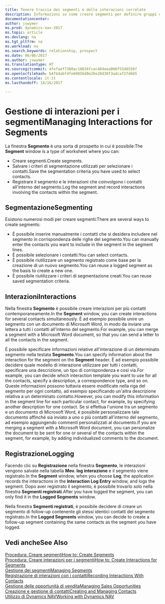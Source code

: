 ```yaml
---
title: Tenere traccia dei segmenti e delle interazioni correlate
description: Informazioni su come creare segmenti per definire gruppi di contatti e specificare delle interazioni per i segmenti.
documentationcenter: 
author: jswymer
ms.prod: dynamics-nav-2017
ms.topic: article
ms.devlang: na
ms.tgt_pltfrm: na
ms.workload: na
ms.search.keywords: relationship, prospect
ms.date: 06/06/2017
ms.author: jswymer
ms.translationtype: HT
ms.sourcegitcommit: 4fefaef7380ac10836fcac404eea006f55d8556f
ms.openlocfilehash: b4fb4abfdfe69856d0e26e20d30f3adcaf2fd665
ms.contentlocale: it-it
ms.lasthandoff: 10/16/2017

---
```

# <a name="managing-interactions-for-segments"></a><span data-ttu-id="acdb4-103">Gestione di interazioni per i segmenti</span><span class="sxs-lookup"><span data-stu-id="acdb4-103">Managing Interactions for Segments</span></span>
<span data-ttu-id="acdb4-104">La finestra **Segmento** è una sorta di prospetto in cui è possibile:</span><span class="sxs-lookup"><span data-stu-id="acdb4-104">The **Segment** window is a type of worksheet where you can:</span></span>

* <span data-ttu-id="acdb4-105">Creare segmenti.</span><span class="sxs-lookup"><span data-stu-id="acdb4-105">Create segments.</span></span>
* <span data-ttu-id="acdb4-106">Salvare i criteri di segmentazione utilizzati per selezionare i contatti.</span><span class="sxs-lookup"><span data-stu-id="acdb4-106">Save the segmentation criteria you have used to select contacts.</span></span>
* <span data-ttu-id="acdb4-107">Registrare il segmento e le interazioni che coinvolgono i contatti all'interno del segmento.</span><span class="sxs-lookup"><span data-stu-id="acdb4-107">Log the segment and record interactions involving the contacts within the segment.</span></span>

## <a name="segmenting"></a><span data-ttu-id="acdb4-108">Segmentazione</span><span class="sxs-lookup"><span data-stu-id="acdb4-108">Segmenting</span></span>
<span data-ttu-id="acdb4-109">Esistono numerosi modi per creare segmenti:</span><span class="sxs-lookup"><span data-stu-id="acdb4-109">There are several ways to create segments:</span></span>

* <span data-ttu-id="acdb4-110">È possibile inserire manualmente i contatti che si desidera includere nel segmento in corrispondenza delle righe del segmento.</span><span class="sxs-lookup"><span data-stu-id="acdb4-110">You can manually enter the contacts you want to include in the segment in the segment lines.</span></span>
* <span data-ttu-id="acdb4-111">È possibile selezionare i contatti:</span><span class="sxs-lookup"><span data-stu-id="acdb4-111">You can select contacts.</span></span>
* <span data-ttu-id="acdb4-112">È possibile riutilizzare un segmento registrato come base per la creazione di un nuovo segmento.</span><span class="sxs-lookup"><span data-stu-id="acdb4-112">You can reuse a logged segment as the basis to create a new one.</span></span>
* <span data-ttu-id="acdb4-113">È possibile riutilizzare i criteri di segmentazione creati.</span><span class="sxs-lookup"><span data-stu-id="acdb4-113">You can reuse saved segmentation criteria.</span></span>

## <a name="interactions"></a><span data-ttu-id="acdb4-114">Interazioni</span><span class="sxs-lookup"><span data-stu-id="acdb4-114">Interactions</span></span>
<span data-ttu-id="acdb4-115">Nella finestra **Segmento** è possibile creare interazioni per più contatti contemporaneamente.</span><span class="sxs-lookup"><span data-stu-id="acdb4-115">In the **Segment** window, you can create interactions for several contacts simultaneously.</span></span> <span data-ttu-id="acdb4-116">È ad esempio possibile unire un segmento con un documento di Microsoft Word, in modo da inviare una lettera a tutti i contatti all'interno del segmento.</span><span class="sxs-lookup"><span data-stu-id="acdb4-116">For example, you can merge a segment with a Microsoft Word document, so that you can send a letter to all the contacts in the segment.</span></span>

<span data-ttu-id="acdb4-117">È possibile specificare informazioni relative all'interazione di un determinato segmento nella testata **Segmento**.</span><span class="sxs-lookup"><span data-stu-id="acdb4-117">You can specify information about the interaction for the segment on the **Segment** header.</span></span> <span data-ttu-id="acdb4-118">È ad esempio possibile decidere quale modello di interazione utilizzare per tutti i contatti, specificare una descrizione, un tipo di corrispondenza e così via.</span><span class="sxs-lookup"><span data-stu-id="acdb4-118">For example, you can decide which interaction template you want to use for all the contacts, specify a description, a correspondence type, and so on.</span></span> <span data-ttu-id="acdb4-119">Queste informazioni possono tuttavia essere modificate nella riga del segmento per ogni contatto, ad esempio specificando un'altra descrizione relativa a un determinato contatto.</span><span class="sxs-lookup"><span data-stu-id="acdb4-119">However, you can modify this information in the segment line for each particular contact, for example, by specifying another description for one contact.</span></span> <span data-ttu-id="acdb4-120">Se si effettua l'unione tra un segmento e un documento di Microsoft Word, è possibile personalizzare tale documento affinché sia inviato a uno o più contatti all'interno del segmento, ad esempio aggiungendo commenti personalizzati al documento.</span><span class="sxs-lookup"><span data-stu-id="acdb4-120">If you are merging a segment with a Microsoft Word document, you can personalize the document to be sent for one or several of the contacts within the segment, for example, by adding individualized comments to the document.</span></span>

## <a name="logging"></a><span data-ttu-id="acdb4-121">Registrazione</span><span class="sxs-lookup"><span data-stu-id="acdb4-121">Logging</span></span>
<span data-ttu-id="acdb4-122">Facendo clic su **Registrazione** nella finestra **Segmento**, le interazioni vengono salvate nella tabella **Mov. log interazione** e il segmento viene registrato.</span><span class="sxs-lookup"><span data-stu-id="acdb4-122">In the **Segment** window, when you choose **Log**, the application records the interactions in the **Interaction Log Entry** window, and logs the segment.</span></span> <span data-ttu-id="acdb4-123">Dopo aver registrato il segmento, è possibile trovarlo solo nella finestra **Segmenti registrati**.</span><span class="sxs-lookup"><span data-stu-id="acdb4-123">After you have logged the segment, you can only find it in the **Logged Segments** window.</span></span>

<span data-ttu-id="acdb4-124">Nella finestra **Segmenti registrati**, è possibile decidere di creare un segmento di follow-up contenente gli stessi identici contatti del segmento registrato.</span><span class="sxs-lookup"><span data-stu-id="acdb4-124">In the **Logged Segments** window, you can decide to create a follow-up segment containing the same contacts as the segment you have logged.</span></span>

## <a name="see-also"></a><span data-ttu-id="acdb4-125">Vedi anche</span><span class="sxs-lookup"><span data-stu-id="acdb4-125">See Also</span></span>
[<span data-ttu-id="acdb4-126">Procedura: Creare segmenti</span><span class="sxs-lookup"><span data-stu-id="acdb4-126">How to: Create Segments</span></span>](marketing-how-create-segment.md)  
[<span data-ttu-id="acdb4-127">Procedura: Creare interazioni per i segmenti</span><span class="sxs-lookup"><span data-stu-id="acdb4-127">How to: Create Interactions for Segments</span></span>](marketing-how-create-interactions.md)  
[<span data-ttu-id="acdb4-128">Gestione dei segmenti</span><span class="sxs-lookup"><span data-stu-id="acdb4-128">Managing Segments</span></span>](marketing-segments.md)  
[<span data-ttu-id="acdb4-129">Registrazione di interazioni con i contatti</span><span class="sxs-lookup"><span data-stu-id="acdb4-129">Recording Interactions With Contacts</span></span>](marketing-interactions.md)  
[<span data-ttu-id="acdb4-130">Gestione delle opportunità di vendita</span><span class="sxs-lookup"><span data-stu-id="acdb4-130">Managing Sales Opportunities</span></span>](marketing-manage-sales-opportunities.md)  
[<span data-ttu-id="acdb4-131">Creazione e gestione di contatti</span><span class="sxs-lookup"><span data-stu-id="acdb4-131">Creating and Managing Contacts</span></span>](marketing-contacts.md)  
[<span data-ttu-id="acdb4-132">Utilizzo di Dynamics NAV</span><span class="sxs-lookup"><span data-stu-id="acdb4-132">Working with Dynamics NAV</span></span>](ui-work-product.md)

